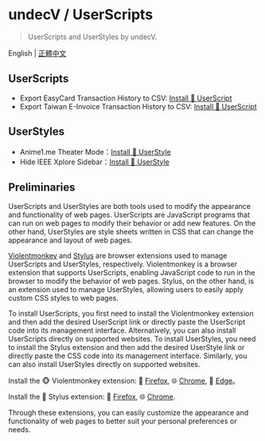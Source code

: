 # undecV / UserScripts

> UserScripts and UserStyles by undecV.

English | [正體中文](./README.zh-TW.md)

## UserScripts

- Export EasyCard Transaction History to CSV: [Install 🔱 UserScript][EasyCardCSV.user.js]
- Export Taiwan E-Invoice Transaction History to CSV: [Install 🔱 UserScript][EInvoiceCSV.user.js]

## UserStyles

- Anime1.me Theater Mode：[Install 🎨 UserStyle][Anime1Theater.user.css]
- Hide IEEE Xplore Sidebar：[Install 🎨 UserStyle][HideIEEEXploreSidebar.user.css]

[EasyCardCSV.user.js]: https://raw.githubusercontent.com/undecV/UserScripts/main/UserScripts/EasyCardCSV/EasyCardCSV.user.js
[EInvoiceCSV.user.js]: https://raw.githubusercontent.com/undecV/UserScripts/main/UserScripts/EInvoiceCSV/EInvoiceCSV.user.js
[Anime1Theater.user.css]: https://raw.githubusercontent.com/undecV/UserScripts/main/UserStyles/Anime1Theater/Anime1Theater.user.css
[HideIEEEXploreSidebar.user.css]: https://raw.githubusercontent.com/undecV/UserScripts/main/UserStyles/Miscellaneous/HideIEEEXploreSidebar.user.css

## Preliminaries

UserScripts and UserStyles are both tools used to modify the appearance and functionality of web pages. UserScripts are JavaScript programs that can run on web pages to modify their behavior or add new features. On the other hand, UserStyles are style sheets written in CSS that can change the appearance and layout of web pages.

[Violentmonkey][] and [Stylus][] are browser extensions used to manage UserScripts and UserStyles, respectively. Violentmonkey is a browser extension that supports UserScripts, enabling JavaScript code to run in the browser to modify the behavior of web pages. Stylus, on the other hand, is an extension used to manage UserStyles, allowing users to easily apply custom CSS styles to web pages.

To install UserScripts, you first need to install the Violentmonkey extension and then add the desired UserScript link or directly paste the UserScript code into its management interface. Alternatively, you can also install UserScripts directly on supported websites. To install UserStyles, you need to install the Stylus extension and then add the desired UserStyle link or directly paste the CSS code into its management interface. Similarly, you can also install UserStyles directly on supported websites.

Install the 🐵 Violentmonkey extension: 🦊 [Firefox][Violentmonkey:Firefox], 🌐 [Chrome][Violentmonkey:Chrome], 🌊 [Edge][Violentmonkey:Edge]。

Install the 🎨 Stylus extension: 🦊 [Firefox][Stylus:Firefox], 🌐 [Chrome][Stylus:Chrome].

[Violentmonkey]: https://violentmonkey.github.io/
[Violentmonkey:Firefox]: https://addons.mozilla.org/firefox/addon/violentmonkey/
[Violentmonkey:Chrome]: https://chrome.google.com/webstore/detail/violent-monkey/jinjaccalgkegednnccohejagnlnfdag
[Violentmonkey:Edge]: https://microsoftedge.microsoft.com/addons/detail/eeagobfjdenkkddmbclomhiblgggliao
[Stylus]: https://add0n.com/stylus.html
[Stylus:Firefox]: https://addons.mozilla.org/firefox/addon/styl-us/
[Stylus:Chrome]: https://chromewebstore.google.com/detail/stylus/clngdbkpkpeebahjckkjfobafhncgmne

Through these extensions, you can easily customize the appearance and functionality of web pages to better suit your personal preferences or needs.

